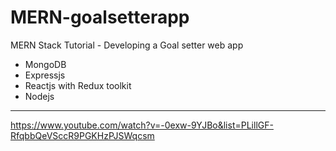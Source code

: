 # MERN-goalsetterapp
MERN Stack Tutorial - Developing a Goal setter web app

 - MongoDB
 - Expressjs
 - Reactjs with Redux toolkit
 - Nodejs

--------------------------------

https://www.youtube.com/watch?v=-0exw-9YJBo&list=PLillGF-RfqbbQeVSccR9PGKHzPJSWqcsm
